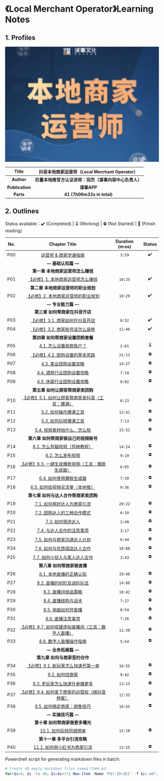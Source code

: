 # 《Local Merchant Operator》Learning Notes



## 1. Profiles                                               

![LMO logo](assets/cover.png)

|    **Title**    |   **抖音本地商家运营师（Local Merchant Operator）**    |
| :-------------: | :----------------------------------------------------: |
|   **Author**    | **巨量本地推官方认证讲师：羽杰（谋事内容中心负责人）** |
| **Publication** |                      **谋事APP**                       |
|    **Parts**    |               **41 (7h06m32s in total)**               |



## 2. Outlines

Status available：:heavy_check_mark: (Completed) | :hourglass_flowing_sand: (Working) | :no_entry: (Not Started) | :orange_book: (Finish reading)

| No.  |                        Chapter Title                         | Duration (m:ss) |          Status          |
| :--: | :----------------------------------------------------------: | :-------------: | :----------------------: |
| P00  |              [运营师 & 商家学课指南](./P00.md)               |     `3:59`      |    :heavy_check_mark:    |
|      |                      **— 基础认知篇 —**                      |                 |                          |
|      |              **第一章 本地商家运营师怎么赚钱**               |                 |                          |
| P01  |        [【必修】1. 本地商家运营师怎么赚钱](./P01.md)         |     `10:25`     |    :heavy_check_mark:    |
|      |             **第二章 本地商家运营师的职业规划**              |                 |                          |
| P02  |       [【必修】2. 本地商家运营师的职业规划](./P02.md)        |     `10:29`     |    :heavy_check_mark:    |
|      |                      **— 专业能力篇 —**                      |                 |                          |
|      |               **第三章 如何帮商家在抖音开店**                |                 |                          |
| P03  |         [【必修】3.1. 商家如何在抖音开店](./P03.md)          |     `8:52`      |    :heavy_check_mark:    |
| P04  |         [【必修】3.2. 商家账号该怎么装修](./P04.md)          |     `11:46`     |    :heavy_check_mark:    |
|      |              **第四章 如何帮商家设置团购套餐**               |                 |                          |
| P05  |             [4.1. 怎么设置收款账户？](./P05.md)              |     `2:01`      | :hourglass_flowing_sand: |
| P06  |         [【必修】4.2. 团购设置的基本思路](./P06.md)          |     `21:13`     |        :no_entry:        |
| P07  |              [4.3. 美业团购设置攻略](./P07.md)               |     `14:27`     |        :no_entry:        |
| P08  |            [4.4. 酒旅行业团购设置攻略](./P08.md)             |     `7:19`      |        :no_entry:        |
| P09  |            [4.5. 休娱行业团购设置攻略](./P09.md)             |     `8:02`      |        :no_entry:        |
|      |              **第五章 如何让顾客帮商家卖团购**               |                 |                          |
| P10  | [【必修】5.1. 如何让顾客帮商家发抖音（工具：爆满）](./P10.md) |     `8:23`      |        :no_entry:        |
| P11  |              [5.2. 如何操作爆满工具](./P11.md)               |     `12:41`     |        :no_entry:        |
| P12  |              [5.3. 如何玩转爆满工具](./P12.md)               |     `7:13`      |        :no_entry:        |
| P13  |           [5.4. 视频素材拍什么、怎么拍](./P13.md)            |     `15:52`     |        :no_entry:        |
|      |            **第六章 如何帮商家做自己的视频账号**             |                 |                          |
| P14  |          [6.1. 怎么剪辑视频（剪映教程）](./P14.md)           |     `14:24`     |        :no_entry:        |
| P15  |                [6.2. 怎么发布视频](./P15.md)                 |     `9:19`      |        :no_entry:        |
| P16  | [【必修】6.3. 一键生成爆款视频（工具：爆款生成器）](./P16.md) |     `6:05`      |        :no_entry:        |
| P17  |             [6.4. 如何使用爆款生成器](./P17.md)              |     `7:10`      |        :no_entry:        |
| P18  |         [6.5. 如何给视频买流量（本地推）](./P18.md)          |     `9:36`      |        :no_entry:        |
|      |            **第七章 如何与达人合作帮商家卖团购**             |                 |                          |
| P19  |           [7.1. 如何用好达人为商家引流](./P19.md)            |     `20:22`     |        :no_entry:        |
| P20  |           [7.2. 团购达人的三种合作模式](./P20.md)            |     `6:10`      |        :no_entry:        |
| P21  |                [7.3. 如何筛选达人](./P21.md)                 |     `2:40`      |        :no_entry:        |
| P22  |            [7.4. 与达人合作的注意事项](./P22.md)             |     `3:17`      |        :no_entry:        |
| P23  |           [7.5. 如何与商家沟通达人计划](./P23.md)            |     `6:44`      |        :no_entry:        |
| P24  |           [7.6. 如何与优质探店达人合作](./P24.md)            |     `10:08`     |        :no_entry:        |
| P25  |          [7.7. 如何小投入与素人达人合作](./P25.md)           |     `3:43`      |        :no_entry:        |
|      |                 **第八章 如何帮商家做直播**                  |                 |                          |
| P26  |             [8.1. 本地直播的正确认知](./P26.md)              |     `19:46`     |        :no_entry:        |
| P27  |            [8.2. 直播的初阶及进阶玩法](./P27.md)             |     `14:08`     |        :no_entry:        |
| P28  |               [8.3. 直播间组品策略](./P28.md)                |     `10:42`     |        :no_entry:        |
| P29  |               [8.4. 直播结构与话术](./P29.md)                |     `7:27`      |        :no_entry:        |
| P30  |               [8.5. 电脑如何开直播](./P30.md)                |     `8:54`      |        :no_entry:        |
| P31  |                [8.6. 直播注意事项](./P31.md)                 |     `7:26`      |        :no_entry:        |
| P32  | [【必修】8.7. 如何搭建虚拟直播间（工具：数字人直播）](./P32.md) |     `11:30`     |        :no_entry:        |
| P33  |             [8.8. 数字人直播操作指南](./P33.md)              |     `5:54`      |        :no_entry:        |
|      |                      **— 业务拓展篇 —**                      |                 |                          |
|      |                **第九章 如何与商家签约合作**                 |                 |                          |
| P34  |       [【必修】9.1. 新玩家怎么快速开第一单](./P34.md)        |     `16:55`     |        :no_entry:        |
| P35  |                 [9.2. 如何找商家](./P35.md)                  |     `9:42`      |        :no_entry:        |
| P36  |          [9.3. 老玩家怎么快速升单赚更多](./P36.md)           |     `13:13`     |        :no_entry:        |
| P37  | [【必修】9.4. 如何拿下商家的运营权（绑抖音林客）](./P37.md)  |     `12:35`     |        :no_entry:        |
| P38  |           [9.5. 如何搞定商家：销售技巧](./P38.md)            |     `16:55`     |        :no_entry:        |
|      |                      **— 实操技巧篇 —**                      |                 |                          |
|      |               **第十章 如何帮商家做更多曝光**                |                 |                          |
| P39  |              [10.1. 如何玩转同城榜单](./P39.md)              |     `15:10`     |        :no_entry:        |
|      |                 **第十一章 多平台引流攻略**                  |                 |                          |
| P40  |           [11.1. 如何用小红书为商家引流](./P40.md)           |     `13:55`     |        :no_entry:        |



Powershell script for generating markdown files in batch:

```powershell
# Create 40 empty markdown files named Ch##.md:
for($i=0; $i -le 40; $i=$i+1){ New-Item -Name "P$('{0:d2}' -f $i).md"; }
```

 
